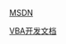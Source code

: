 [MSDN](https://msdn.itellyou.cn/)

[VBA开发文档](https://docs.microsoft.com/zh-CN/office/vba/api/overview/)

